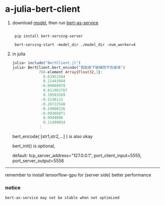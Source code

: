 # a-julia-bert-client

1. download [model](https://github.com/google-research/bert), then run [bert-as-service](https://github.com/hanxiao/bert-as-service)
    ``` shell

     pip install bert-serving-server

     bert-serving-start -model_dir ./model_dir -num_worker=4
    ``` 
    
2. in julia

    ``` julia
    julia> include("BertClient.jl")
    julia> BertClient.bert_encode("我能吞下玻璃而不伤身体")
                768-element Array{Float32,1}:
                  0.63951504 
                  0.11443944 
                 -0.09068978 
                  0.011962767
                  0.19503269 
                 -0.5136112  
                 -0.28722548 
                 -0.24000126 
                 -0.09366071 
                  0.9944896  
                  0.11499034 
                ⋮ 
    ```
    
    bert_encode( [str1,str2,...] ) is also okay
    
    bert_init() is optional, 
    
    default:  tcp_server_address="127.0.0.1", port_client_input=5555, port_server_output=5556

---

remember to install tensorflow-gpu for (server side) better performance


### notice

    bert-as-service may not be stable when not optimized


